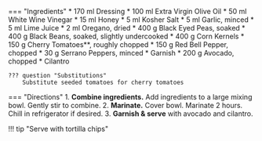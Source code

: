=== "Ingredients"
    * 170 ml Dressing
        * 100 ml Extra Virgin Olive Oil
        * 50 ml White Wine Vinegar
        * 15 ml Honey
        * 5 ml Kosher Salt
        * 5 ml Garlic, minced
        * 5 ml Lime Juice
        * 2 ml Oregano, dried
    * 400 g Black Eyed Peas, soaked
    * 400 g Black Beans, soaked, slightly undercooked
    * 400 g Corn Kernels
    * 150 g Cherry Tomatoes**, roughly chopped
    * 150 g Red Bell Pepper, chopped
    * 30 g Serrano Peppers, minced
    * Garnish
        * 200 g Avocado, chopped
        * Cilantro

    ??? question "Substitutions"
        Substitute seeded tomatoes for cherry tomatoes

=== "Directions"
    1. **Combine ingredients.** Add ingredients to a large mixing bowl. Gently stir to combine.
    2. **Marinate.** Cover bowl. Marinate 2 hours. Chill in refrigerator if desired.
    3. **Garnish & serve** with avocado and cilantro.

!!! tip "Serve with tortilla chips"

[^1]:
    Herrera, Serene. ["Texas Caviar."](https://houseofyumm.com/texas-caviar/) *House of Yumm.* 31 December 2019. Accessed 2020.
